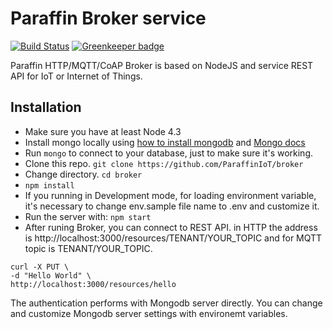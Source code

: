 # Paraffin Broker service

[![Build Status](https://travis-ci.org/ParaffinIoT/broker.svg?branch=dev)](https://travis-ci.com/ParaffinIoT/broker) [![Greenkeeper badge](https://badges.greenkeeper.io/ParaffinIoT/broker.svg)](https://greenkeeper.io/)

Paraffin HTTP/MQTT/CoAP Broker is based on NodeJS and service REST API for IoT or Internet of Things.

## Installation
* Make sure you have at least Node 4.3
* Install mongo locally using [how to install mongodb](https://www.digitalocean.com/community/tutorials/how-to-install-mongodb-on-ubuntu-18-04) and [Mongo docs](https://docs.mongodb.com/manual/administration/install-community/)
* Run `mongo` to connect to your database, just to make sure it's working.
* Clone this repo. `git clone https://github.com/ParaffinIoT/broker`
* Change directory. `cd broker`
* `npm install`
* If you running in Development mode, for loading environment variable, it's necessary to change env.sample file name to .env and customize it.
* Run the server with: `npm start`
* After runing Broker, you can connect to REST API. in HTTP the address is http://localhost:3000/resources/TENANT/YOUR_TOPIC and for MQTT topic is TENANT/YOUR_TOPIC.

```
curl -X PUT \
-d "Hello World" \
http://localhost:3000/resources/hello
```

The authentication performs with Mongodb server directly. You can change and customize Mongodb server settings with environemt variables.